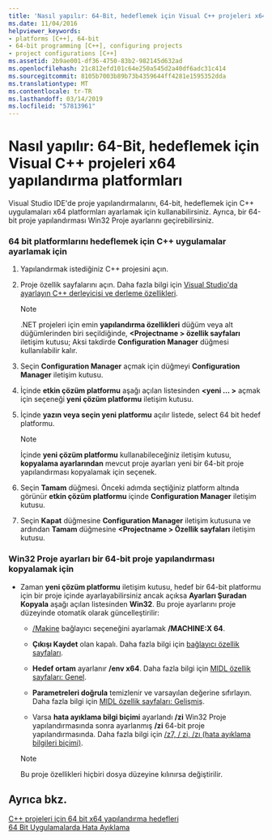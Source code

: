 ```yaml
---
title: 'Nasıl yapılır: 64-Bit, hedeflemek için Visual C++ projeleri x64 yapılandırma platformları'
ms.date: 11/04/2016
helpviewer_keywords:
- platforms [C++], 64-bit
- 64-bit programming [C++], configuring projects
- project configurations [C++]
ms.assetid: 2b9ae001-df36-4750-83b2-982145d632ad
ms.openlocfilehash: 21c812efd101c64e250a545d2a40df6adc31c414
ms.sourcegitcommit: 8105b7003b89b73b4359644ff4281e1595352dda
ms.translationtype: MT
ms.contentlocale: tr-TR
ms.lasthandoff: 03/14/2019
ms.locfileid: "57813961"
---
```

# <a name="how-to-configure-visual-c-projects-to-target-64-bit-x64-platforms"></a>Nasıl yapılır: 64-Bit, hedeflemek için Visual C++ projeleri x64 yapılandırma platformları

Visual Studio IDE'de proje yapılandırmalarını, 64-bit, hedeflemek için C++ uygulamaları x64 platformları ayarlamak için kullanabilirsiniz. Ayrıca, bir 64-bit proje yapılandırması Win32 Proje ayarlarını geçirebilirsiniz.

### <a name="to-set-up-c-applications-to-target-64-bit-platforms"></a>64 bit platformlarını hedeflemek için C++ uygulamalar ayarlamak için

1. Yapılandırmak istediğiniz C++ projesini açın.

1. Proje özellik sayfalarını açın. Daha fazla bilgi için [Visual Studio'da ayarlayın C++ derleyicisi ve derleme özellikleri](working-with-project-properties.md).

   > [!NOTE]
   > .NET projeleri için emin **yapılandırma özellikleri** düğüm veya alt düğümlerinden biri seçildiğinde,  **\<Projectname > özellik sayfaları** iletişim kutusu; Aksi takdirde  **Configuration Manager** düğmesi kullanılabilir kalır.

1. Seçin **Configuration Manager** açmak için düğmeyi **Configuration Manager** iletişim kutusu.

1. İçinde **etkin çözüm platformu** aşağı açılan listesinden  **\<yeni … >** açmak için seçeneği **yeni çözüm platformu** iletişim kutusu.

1. İçinde **yazın veya seçin yeni platformu** açılır listede, select 64 bit hedef platformu.

   > [!NOTE]
   > İçinde **yeni çözüm platformu** kullanabileceğiniz iletişim kutusu, **kopyalama ayarlarından** mevcut proje ayarları yeni bir 64-bit proje yapılandırması kopyalamak için seçenek.

1. Seçin **Tamam** düğmesi. Önceki adımda seçtiğiniz platform altında görünür **etkin çözüm platformu** içinde **Configuration Manager** iletişim kutusu.

1. Seçin **Kapat** düğmesine **Configuration Manager** iletişim kutusuna ve ardından **Tamam** düğmesine  **\<Projectname > Özellik sayfaları** iletişim kutusu.

### <a name="to-copy-win32-project-settings-into-a-64-bit-project-configuration"></a>Win32 Proje ayarları bir 64-bit proje yapılandırması kopyalamak için

- Zaman **yeni çözüm platformu** iletişim kutusu, hedef bir 64-bit platformu için bir proje içinde ayarlayabilirsiniz ancak açıksa **Ayarları Şuradan Kopyala** aşağı açılan listesinden **Win32**. Bu proje ayarlarını proje düzeyinde otomatik olarak güncelleştirilir:

  - [/Makine](reference/machine-specify-target-platform.md) bağlayıcı seçeneğini ayarlamak **/MACHINE:X 64**.

  - **Çıkışı Kaydet** olan kapalı. Daha fazla bilgi için [bağlayıcı özellik sayfaları](reference/linker-property-pages.md).

  - **Hedef ortam** ayarlanır **/env x64**. Daha fazla bilgi için [MIDL özellik sayfaları: Genel](reference/midl-property-pages-general.md).

  - **Parametreleri doğrula** temizlenir ve varsayılan değerine sıfırlayın. Daha fazla bilgi için [MIDL özellik sayfaları: Gelişmiş](reference/midl-property-pages-advanced.md).

  - Varsa **hata ayıklama bilgi biçimi** ayarlandı **/zi** Win32 Proje yapılandırmasında sonra ayarlanmış **/zi** 64-bit proje yapılandırmasında. Daha fazla bilgi için [/z7, / zi, /zı (hata ayıklama bilgileri biçimi)](reference/z7-zi-zi-debug-information-format.md).

  > [!NOTE]
  > Bu proje özellikleri hiçbiri dosya düzeyine kılınırsa değiştirilir.

## <a name="see-also"></a>Ayrıca bkz.

[C++ projeleri için 64 bit x64 yapılandırma hedefleri](configuring-programs-for-64-bit-visual-cpp.md)<br/>
[64 Bit Uygulamalarda Hata Ayıklama](/visualstudio/debugger/debug-64-bit-applications)
